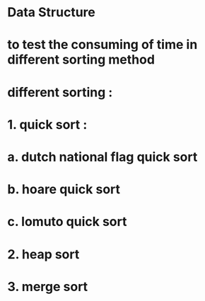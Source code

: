 # Data Structure
# to test the consuming of time in different sorting method
# different sorting : 
#   1. quick sort :
#     a. dutch national flag quick sort
#     b. hoare quick sort
#     c. lomuto quick sort
#   2. heap sort
#   3. merge sort
